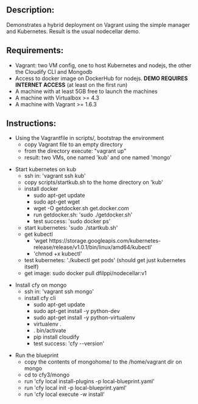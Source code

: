 ## Description:

Demonstrates a hybrid deployment on Vagrant using the simple manager and Kubernetes.  Result is the usual nodecellar demo.

## Requirements:

- Vagrant: two VM config, one to host Kubernetes and nodejs, the other the Cloudify CLI and Mongodb
- Access to docker image on DockerHub for nodejs.  __DEMO REQUIRES INTERNET ACCESS__ (at least on the first run)
- A machine with at least 5GB free to launch the machines
- A machine with Virtualbox >= 4.3
- A machine with Vagrant >= 1.6.3

## Instructions:
<ul>
 <li>Using the Vagrantfile in scripts/, bootstrap the environment
 <ul>
  <li> copy Vagrant file to an empty directory
  <li> from the directory execute: "vagrant up"
  <li> result:  two VMs, one named 'kub' and one named 'mongo'
 </ul>
</ul>

<ul>
<li> Start kubernetes on kub
 <ul>
  <li> ssh in: 'vagrant ssh kub'
  <li> copy scripts/startkub.sh to the home directory on 'kub'
  <li> install docker
  <ul>
   <li>sudo apt-get update
   <li>sudo apt-get wget
   <li>wget -O getdocker.sh get.docker.com
   <li>run getdocker.sh: 'sudo ./getdocker.sh'
   <li>test success: 'sudo docker ps'
  </ul>
  <li>start kubernetes: 'sudo ./startkub.sh'
   <li> get kubectl
   <ul>
    <li>'wget https://storage.googleapis.com/kubernetes-release/release/v1.0.1/bin/linux/amd64/kubectl'
    <li>'chmod +x kubectl'
   </ul>
   <li>test kubernetes: './kubectl get pods'  (should get just kubernetes itself)
   <li>get image: sudo docker pull dfilppi/nodecellar:v1
 </ul>
</ul>

<ul>
<li>Install cfy on mongo
 <ul>
  <li>ssh in: 'vagrant ssh mongo'
  <li>install cfy cli
  <ul>
   <li>sudo apt-get update
   <li>sudo apt-get install -y python-dev
   <li>sudo apt-get install -y python-virtualenv
   <li>virtualenv .
   <li>. bin/activate
   <li>pip install cloudify
   <li>test success: 'cfy --version'
  </ul>
 </ul>
</ul>

<ul>
<li>Run the blueprint
 <ul>
  <li>copy the contents of mongohome/ to the /home/vagrant dir on mongo
  <li>cd to cfy3/mongo
  <li>run 'cfy local install-plugins -p local-blueprint.yaml'
  <li>run 'cfy local init -p local-blueprint.yaml'
  <li>run 'cfy local execute -w install'
 </ul>
</ul>
